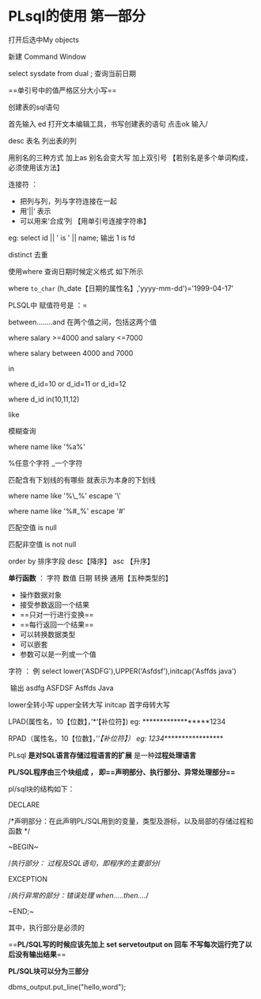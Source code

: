 # PLsql的使用 第一部分

打开后选中My objects

新建   Command Window

  select sysdate  from dual ;  查询当前日期



==单引号中的值严格区分大小写==

创建表的sql语句

首先输入 ed   打开文本编辑工具，书写创建表的语句  点击ok    输入/



desc  表名     列出表的列



用别名的三种方式    加上as    别名会变大写                                加上双引号  【若别名是多个单词构成，必须使用该方法】





连接符 ：

* 把列与列，列与字符连接在一起
* 用’||‘ 表示
* 可以用来’合成‘列    【用单引号连接字符串】

eg: select id || ' is ' || name;        输出    1  is fd



distinct   去重



   使用where 查询日期时候定义格式        如下所示

where    `to_char` (h_date【日期的属性名】,'yyyy-mm-dd')='1999-04-17'





PLSQL中   赋值符号是      ：=

  



between........and   在两个值之间，包括这两个值

where  salary  >=4000 and salary <=7000

where salary between 4000 and 7000 





in 

where d_id=10 or d_id=11 or d_id=12

where d_id in(10,11,12)





like

模糊查询

where  name  like '%a%' 

%任意个字符    _一个字符

匹配含有下划线的有哪些 就表示为本身的下划线     

where  name   like  '%\\_%'     escape  '\\'

where  name   like  '%#_%'     escape  '#'





匹配空值  is  null

匹配非空值    is  not  null





order by  排序字段 desc【降序】 asc 【升序】





**单行函数**  ：  字符    数值    日期         转换       通用【五种类型的】

* 操作数据对象
* 接受参数返回一个结果
* ==只对一行进行变换==
* ==每行返回一个结果==
* 可以转换数据类型
* 可以嵌套
* 参数可以是一列或一个值

字符 ： 例  select  lower('ASDFG'),UPPER('Asfdsf'),initcap('Asffds java')

​      输出   asdfg            ASFDSF        Asffds Java

lower全转小写      upper全转大写      initcap 首字母转大写

 LPAD(属性名，10【位数】，’*‘【补位符】)         eg:     ******************1234

RPAD（属性名，10【位数】，’*‘【补位符】）    eg:     1234******************





PLsql  **是对SQL语言存储过程语言的扩展**   是一种**过程处理语言**

**PL/SQL程序由三个块组成 ， 即==声明部分、执行部分、异常处理部分==**

pl/sql块的结构如下：

DECLARE

/*声明部分：在此声明PL/SQL用到的变量，类型及游标，以及局部的存储过程和函数 */

~BEGIN~

/*执行部分： 过程及SQL语句，即程序的主要部分*/

EXCEPTION

/*执行异常的部分：错误处理          when.....then....*/  

~END;~

其中，执行部分是必须的



==**PL/SQL写的时候应该先加上  set   servetoutput  on  回车  不写每次运行完了以后没有输出结果**==

**PL/SQL块可以分为三部分**

 dbms_output.put_line("hello,word");